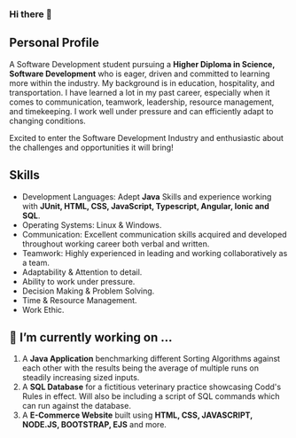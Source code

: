 ### Hi there 👋

## Personal Profile

A Software Development student pursuing a **Higher Diploma in Science, Software Development** who is eager, driven and committed to learning more within the industry. My background is in education, hospitality, and transportation. I have learned a lot in my past career, especially when it comes to communication, teamwork, leadership, resource management, and timekeeping. I work well under pressure and can efficiently adapt to changing conditions.

Excited to enter the Software Development Industry and enthusiastic about the challenges and opportunities it will bring!

## Skills

- Development Languages: Adept **Java** Skills and experience working with **JUnit, HTML, CSS, JavaScript, Typescript, Angular, Ionic and SQL**.
- Operating Systems: Linux & Windows.
- Communication: Excellent communication skills acquired and developed throughout working career both verbal and written.
- Teamwork: Highly experienced in leading and working collaboratively as a team.
- Adaptability & Attention to detail.
- Ability to work under pressure.
- Decision Making & Problem Solving.
- Time & Resource Management.
- Work Ethic.


## 🔭 I’m currently working on ...

1.  A **Java Application** benchmarking different Sorting Algorithms against each other with the results being the average of multiple runs on steadily increasing sized inputs.
2. A **SQL Database** for a fictitious veterinary practice showcasing Codd's Rules in effect. Will also be including a script of SQL commands which can run against the database.
3. A **E-Commerce Website** built using **HTML, CSS, JAVASCRIPT, NODE.JS, BOOTSTRAP, EJS** and more.

<!--
**RichDaly/RichDaly** is a ✨ _special_ ✨ repository because its `README.md` (this file) appears on your GitHub profile.

Here are some ideas to get you started:

- 🔭 I’m currently working on ...
- 🌱 I’m currently learning ...
- 👯 I’m looking to collaborate on ...
- 🤔 I’m looking for help with ...
- 💬 Ask me about ...
- 📫 How to reach me: ...
- 😄 Pronouns: ...
- ⚡ Fun fact: ...
-->
